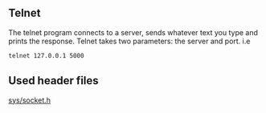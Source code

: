 ## Telnet
The telnet program connects to a server, sends whatever text you type and prints the response. Telnet takes two parameters: the server and port. i.e

```bash
telnet 127.0.0.1 5000
```


## Used header files

[sys/socket.h](https://pubs.opengroup.org/onlinepubs/7908799/xns/syssocket.h.html)

